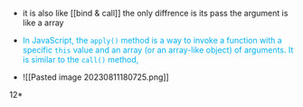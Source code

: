 -  it is also like [[bind & call]] the only diffrence  is its pass the argument is like a array
 
- <span style="color:#00b0f0">In JavaScript, the `apply()` method is a way to invoke a function with a specific `this` value and an array (or an array-like object) of arguments. It is similar to the `call()` method,</span>
- ![[Pasted image 20230811180725.png]]












12*